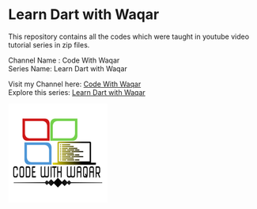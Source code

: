 # Learn Dart with Waqar

This repository contains all the codes which were taught in youtube video tutorial series in zip files. 

Channel Name : Code With Waqar           <br>
Series Name: Learn Dart with Waqar       <br>

Visit my Channel here: [Code With Waqar](https://www.youtube.com/channel/UCvmWUBeFxrEk6ItT06nQjfw)   <br>
Explore this series: [Learn Dart with Waqar](https://www.youtube.com/playlist?list=PL_kNjQEpU5DP86ptTw4RmpCr5satXcadR) 

<img src="channelicon.png">
